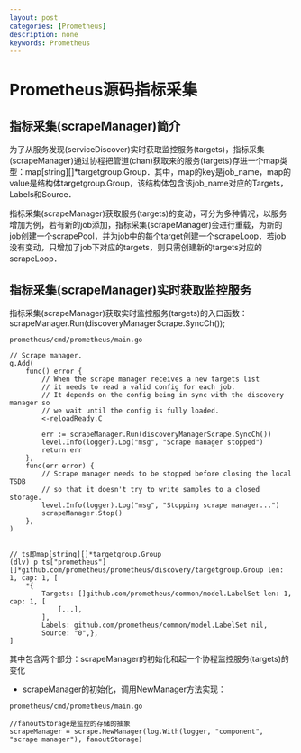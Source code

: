```yaml
---
layout: post
categories: [Prometheus]
description: none
keywords: Prometheus
---
```

# Prometheus源码指标采集

## 指标采集(scrapeManager)简介
为了从服务发现(serviceDiscover)实时获取监控服务(targets)，指标采集(scrapeManager)通过协程把管道(chan)获取来的服务(targets)存进一个map类型：map[string][]*targetgroup.Group．其中，map的key是job_name，map的value是结构体targetgroup.Group，该结构体包含该job_name对应的Targets，Labels和Source．

指标采集(scrapeManager)获取服务(targets)的变动，可分为多种情况，以服务增加为例，若有新的job添加，指标采集(scrapeManager)会进行重载，为新的job创建一个scrapePool，并为job中的每个target创建一个scrapeLoop．若job没有变动，只增加了job下对应的targets，则只需创建新的targets对应的scrapeLoop．

## 指标采集(scrapeManager)实时获取监控服务
指标采集(scrapeManager)获取实时监控服务(targets)的入口函数：scrapeManager.Run(discoveryManagerScrape.SyncCh());

```
prometheus/cmd/prometheus/main.go
 
// Scrape manager.
g.Add(
	func() error {
		// When the scrape manager receives a new targets list
		// it needs to read a valid config for each job.
		// It depends on the config being in sync with the discovery manager so
		// we wait until the config is fully loaded.
		<-reloadReady.C
 
		err := scrapeManager.Run(discoveryManagerScrape.SyncCh())
		level.Info(logger).Log("msg", "Scrape manager stopped")
		return err
	},
	func(err error) {
		// Scrape manager needs to be stopped before closing the local TSDB
		// so that it doesn't try to write samples to a closed storage.
		level.Info(logger).Log("msg", "Stopping scrape manager...")
		scrapeManager.Stop()
	},
)
 
 
// ts即map[string][]*targetgroup.Group
(dlv) p ts["prometheus"]
[]*github.com/prometheus/prometheus/discovery/targetgroup.Group len: 1, cap: 1, [
	*{
		Targets: []github.com/prometheus/common/model.LabelSet len: 1, cap: 1, [
			[...],
		],
		Labels: github.com/prometheus/common/model.LabelSet nil,
		Source: "0",},
]
```
其中包含两个部分：scrapeManager的初始化和起一个协程监控服务(targets)的变化

- scrapeManager的初始化，调用NewManager方法实现：
```
prometheus/cmd/prometheus/main.go
 
//fanoutStorage是监控的存储的抽象
scrapeManager = scrape.NewManager(log.With(logger, "component", "scrape manager"), fanoutStorage)
```


